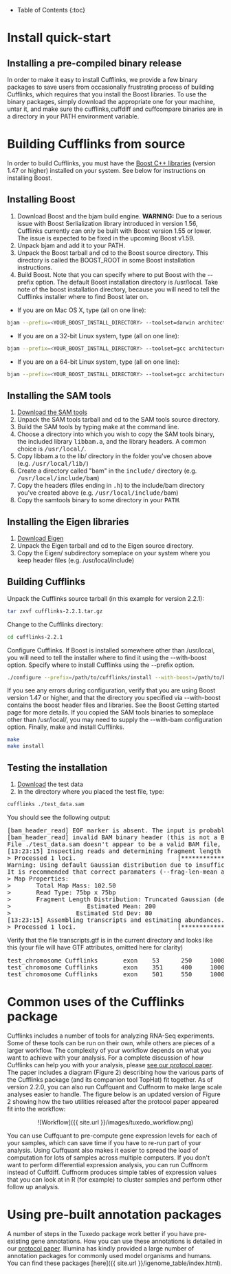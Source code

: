 
* Table of Contents
{:toc}


# Install quick-start

## Installing a pre-compiled binary release

In order to make it easy to install Cufflinks, we provide a few binary packages to save users from occasionally frustrating process of building Cufflinks, which requires that you install the Boost libraries. To use the binary packages, simply download the appropriate one for your machine, untar it, and make sure the cufflinks,cuffdiff and cuffcompare binaries are in a directory in your PATH environment variable.

# Building Cufflinks from source

In order to build Cufflinks, you must have the [Boost C++ libraries](http://www.boost.org/) (version 1.47 or higher) installed on your system. See below for instructions on installing Boost.

## Installing Boost

1. Download Boost and the bjam build engine. **WARNING:** Due to a serious issue with Boost Serlialization library introduced in version 1.56, Cufflinks currently can only be built with Boost version 1.55 or lower.  The issue is expected to be fixed in the upcoming Boost v1.59.
2. Unpack bjam and add it to your PATH.
3. Unpack the Boost tarball and cd to the Boost source directory. This directory is called the BOOST_ROOT in some Boost installation instructions.
4. Build Boost. Note that you can specify where to put Boost with the --prefix option. The default Boost installation directory is /usr/local. Take note of the boost installation directory, because you will need to tell the Cufflinks installer where to find Boost later on.

- If you are on Mac OS X, type (all on one line): 
```bash
bjam --prefix=<YOUR_BOOST_INSTALL_DIRECTORY> --toolset=darwin architecture=x86 address_model=32_64 link=static runtime-link=static --layout=versioned stage install
```

- If you are on a 32-bit Linux system, type (all on one line): 
```bash
bjam --prefix=<YOUR_BOOST_INSTALL_DIRECTORY> --toolset=gcc architecture=x86 address_model=32 link=static runtime-link=static stage install
```

- If you are on a 64-bit Linux system, type (all on one line): 
```bash
bjam --prefix=<YOUR_BOOST_INSTALL_DIRECTORY> --toolset=gcc architecture=x86 address_model=64 link=static runtime-link=static stage install
```

## Installing the SAM tools

1. [Download the SAM tools](http://samtools.sourceforge.net/)
2. Unpack the SAM tools tarball and cd to the SAM tools source directory.
3. Build the SAM tools by typing make at the command line.
4. Choose a directory into which you wish to copy the SAM tools binary, the included library <tt>libbam.a</tt>, and the library headers. A common choice is <tt>/usr/local/</tt>.
5. Copy libbam.a to the lib/ directory in the folder you've chosen above (e.g. <tt>/usr/local/lib/</tt>)
6. Create a directory called "bam" in the <tt>include/</tt> directory (e.g. <tt>/usr/local/include/bam</tt>)
7. Copy the headers (files ending in <tt>.h</tt>) to the include/bam directory you've created above (e.g. <tt>/usr/local/include/</tt>bam)
8. Copy the samtools binary to some directory in your <tt>PATH</tt>.

## Installing the Eigen libraries

1. [Download Eigen](http://eigen.tuxfamily.org/)
2. Unpack the Eigen tarball and cd to the Eigen source directory.
3. Copy the Eigen/ subdirectory someplace on your system where you keep header files (e.g. /usr/local/include)

## Building Cufflinks

Unpack the Cufflinks source tarball (in this example for version 2.2.1):
```bash
tar zxvf cufflinks-2.2.1.tar.gz
```
Change to the Cufflinks directory:
```bash
cd cufflinks-2.2.1
```
Configure Cufflinks. If Boost is installed somewhere other than /usr/local, you will need to tell the installer where to find it using the --with-boost option. Specify where to install Cufflinks using the --prefix option.
```bash
./configure --prefix=/path/to/cufflinks/install --with-boost=/path/to/boost --with-eigen=/path/to/eigen
```

If you see any errors during configuration, verify that you are using Boost version 1.47 or higher, and that the directory you specified via --with-boost contains the boost header files and libraries. See the Boost Getting started page for more details. If you copied the SAM tools binaries to someplace other than /usr/local/, you may need to supply the --with-bam configuration option.
Finally, make and install Cufflinks.
```bash
make
make install
```

## Testing the installation

1. [Download](http://cufflinks.cbcb.umd.edu/downloads/test_data.sam) the test data
2. In the directory where you placed the test file, type:

```bash
cufflinks ./test_data.sam
```

You should see the following output:

<pre>
[bam_header_read] EOF marker is absent. The input is probably truncated.
[bam_header_read] invalid BAM binary header (this is not a BAM file).
File ./test_data.sam doesn't appear to be a valid BAM file, trying SAM...
[13:23:15] Inspecting reads and determining fragment length distribution.
> Processed 1 loci.                            [*************************] 100%
Warning: Using default Gaussian distribution due to insufficient paired-end reads in open ranges.  
It is recommended that correct paramaters (--frag-len-mean and --frag-len-std-dev) be provided.
> Map Properties:
>       Total Map Mass: 102.50
>       Read Type: 75bp x 75bp
>       Fragment Length Distribution: Truncated Gaussian (default)
>                     Estimated Mean: 200
>                  Estimated Std Dev: 80
[13:23:15] Assembling transcripts and estimating abundances.
> Processed 1 loci.                            [*************************] 100%
</pre>

Verify that the file transcripts.gtf is in the current directory and looks like this (your file will have GTF attributes, omitted here for clarity)

<pre>
test_chromosome Cufflinks       exon    53      250     1000    +       . 
test_chromosome Cufflinks       exon    351     400     1000    +       . 
test_chromosome Cufflinks       exon    501     550     1000    +       .
</pre>	

# Common uses of the Cufflinks package

Cufflinks includes a number of tools for analyzing RNA-Seq experiments. Some of these tools can be run on their own, while others are pieces of a larger workflow. The complexity of your workflow depends on what you want to achieve with your analysis. For a complete discussion of how Cufflinks can help you with your analysis, please [see our protocol paper](http://www.nature.com/nprot/journal/v7/n3/full/nprot.2012.016.html). The paper includes a diagram (Figure 2) describing how the various parts of the Cufflinks package (and its companion tool TopHat) fit together. As of version 2.2.0, you can also run Cuffquant and Cuffnorm to make large scale analyses easier to handle. The figure below is an updated version of Figure 2 showing how the two utilities released after the protocol paper appeared fit into the workflow: 

<div style="text-align:center">
![Workflow]({{ site.url }}/images/tuxedo_workflow.png)
</div>

You can use Cuffquant to pre-compute gene expression levels for each of your samples, which can save time if you have to re-run part of your analysis. Using Cuffquant also makes it easier to spread the load of computation for lots of samples across multiple computers. If you don't want to perform differential expression analysis, you can run Cuffnorm instead of Cuffdiff. Cuffnorm produces simple tables of expression values that you can look at in R (for example) to cluster samples and perform other follow up analysis.	

# Using pre-built annotation packages

A number of steps in the Tuxedo package work better if you have pre-existing gene annotations. How you can use these annotations is detailed in our [protocol paper](http://www.nature.com/nprot/journal/v7/n3/full/nprot.2012.016.html). Illumina has kindly provided a large number of annotation packages for commonly used model organisms and humans. You can find these packages [here]({{ site.url }}/igenome_table/index.html).		